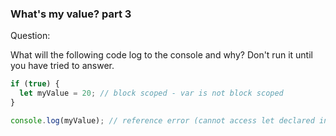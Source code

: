 
### What's my value? part 3

Question:

What will the following code log to the console and why? Don't run it until you have tried to answer.

```javascript
if (true) {
  let myValue = 20; // block scoped - var is not block scoped
}

console.log(myValue); // reference error (cannot access let declared in block scope)
```
